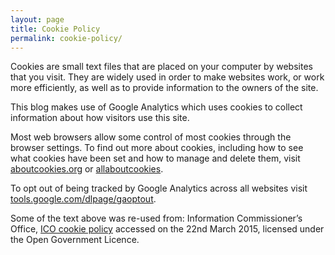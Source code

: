 ```yaml
---
layout: page
title: Cookie Policy
permalink: cookie-policy/
---
```


Cookies are small text files that are placed on your computer by websites that
you visit. They are widely used in order to make websites work, or work more
efficiently, as well as to provide information to the owners of the site.

This blog makes use of Google Analytics which uses cookies to collect
information about how visitors use this site.

Most web browsers allow some control of most cookies through the browser
settings. To find out more about cookies, including how to see what cookies
have been set and how to manage and delete them, visit
[aboutcookies.org](http://www.aboutcookies.org) or
[allaboutcookies](http://www.allaboutcookies.org).

To opt out of being tracked by Google Analytics across all websites visit
[tools.google.com/dlpage/gaoptout](http://tools.google.com/dlpage/gaoptout).

Some of the text above was re-used from: Information Commissioner’s Office,
[ICO cookie policy](https://ico.org.uk/global/cookies/) accessed on the 22nd
March 2015, licensed under the Open Government Licence.
